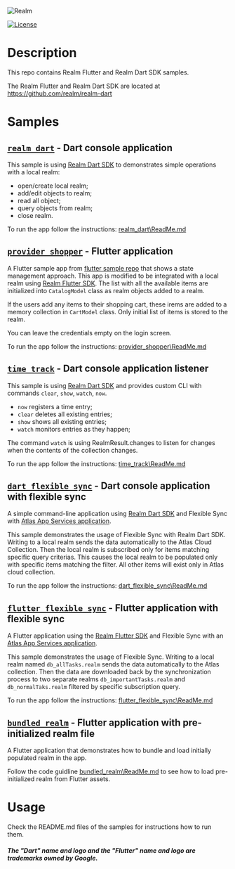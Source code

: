 ![Realm](https://github.com/realm/realm-dart/raw/main/logo.png)

[![License](https://img.shields.io/badge/License-Apache-blue.svg)](LICENSE)

# Description

This repo contains Realm Flutter and Realm Dart SDK samples. 

The Realm Flutter and Realm Dart SDK are located at https://github.com/realm/realm-dart

# Samples
## [`realm_dart`](https://github.com/realm/realm-dart-samples/tree/main/realm_dart) - Dart console application

This sample is using [Realm Dart SDK](https://www.mongodb.com/docs/realm/sdk/flutter/#dart-standalone-realm) to demonstrates simple operations with a local realm:

- open/create local realm;
- add/edit objects to realm;
- read all object;
- query objects from realm;
- close realm.

To run the app follow the instructions: [realm_dart\ReadMe.md](https://github.com/realm/realm-dart-samples/tree/main/realm_dart#readme)

## [`provider_shopper`](https://github.com/realm/realm-dart-samples/tree/main/provider_shopper) - Flutter application

A Flutter sample app from [flutter sample repo](https://github.com/flutter/samples/tree/master/provider_shopper) that shows a state management approach. This app is modified to be integrated with a local realm using [Realm Flutter SDK](https://www.mongodb.com/docs/realm/sdk/flutter/).
The list with all the available items are initialized into `CatalogModel` class as realm objects added to a realm.

If the users add any items to their shopping cart, these irems are added to a memory collection in `CartModel` class. Only initial list of items is stored to the realm.

You can leave the credentials empty on the login screen.

To run the app follow the instructions: [provider_shopper\ReadMe.md](https://github.com/realm/realm-dart-samples/tree/main/provider_shopper#readme)

## [`time_track`](https://github.com/realm/realm-dart-samples/tree/main/time_track) - Dart console application listener

This sample is using [Realm Dart SDK](https://www.mongodb.com/docs/realm/sdk/flutter/#dart-standalone-realm) and provides custom CLI with commands `clear`, `show`, `watch`, `now`.
- `now` registers a time entry;
- `clear` deletes all existing entries;
- `show` shows all existing entries;
- `watch` monitors entries as they happen;

The command `watch` is using RealmResult.changes to listen for changes when the contents of the collection changes.

To run the app follow the instructions: [time_track\ReadMe.md](https://github.com/realm/realm-dart-samples/tree/main/time_track#readme)

## [`dart_flexible_sync`](https://github.com/realm/realm-dart-samples/tree/main/dart_flexible_sync) - Dart console application with flexible sync

A simple command-line application using [Realm Dart SDK](https://www.mongodb.com/docs/realm/sdk/flutter/#dart-standalone-realm) and Flexible Sync with [Atlas App Services application](https://www.mongodb.com/docs/atlas/app-services/).

This sample demonstrates the usage of Flexible Sync with Realm Dart SDK.
Writing to a local realm sends the data automatically to the Atlas Cloud Collection.
Then the local realm is subscribed only for items matching specific query criterias.
This causes the local realm to be populated only with specific items matching the filter.
All other items will exist only in Atlas cloud collection.

To run the app follow the instructions: [dart_flexible_sync\ReadMe.md](https://github.com/realm/realm-dart-samples/tree/main/dart_flexible_sync#readme)

## [`flutter_flexible_sync`](https://github.com/realm/realm-dart-samples/tree/main/flutter_flexible_sync) - Flutter application with flexible sync

A Flutter application using the [Realm Flutter SDK](https://www.mongodb.com/docs/realm/sdk/flutter/) and Flexible Sync with an [Atlas App Services application](https://www.mongodb.com/docs/atlas/app-services/).

This sample demonstrates the usage of Flexible Sync. 
Writing to a local realm named `db_allTasks.realm` sends the data automatically to the Atlas collection.
Then the data are downloaded back by the synchronization process to two separate realms
 `db_importantTasks.realm` and  `db_normalTaks.realm` filtered by specific subscription query.

To run the app follow the instructions: [flutter_flexible_sync\ReadMe.md](https://github.com/realm/realm-dart-samples/tree/main/flutter_flexible_sync#readme)

## [`bundled_realm`](https://github.com/realm/realm-dart-samples/tree/main/bundled_realm) - Flutter application with pre-initialized realm file

A Flutter application that demonstrates how to bundle and load initially populated realm in the app.

Follow the code guidline [bundled_realm\ReadMe.md](https://github.com/realm/realm-dart-samples/tree/main/bundled_realm#readme) to see how to load pre-initialized realm from Flutter assets.

# Usage 
Check the README.md files of the samples for instructions how to run them.


##### The "Dart" name and logo and the "Flutter" name and logo are trademarks owned by Google.
